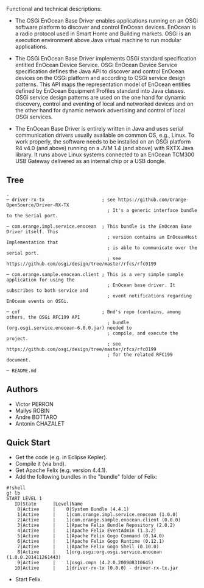 Functional and technical descriptions:

- The OSGi EnOcean Base Driver enables applications running on an OSGi software platform to discover and control EnOcean devices. EnOcean is a radio protocol used in Smart Home and Building markets. OSGi is an execution environment above Java virtual machine to run modular applications.

- The OSGi EnOcean Base Driver implements OSGi standard specification entitled EnOcean Device Service. OSGi EnOcean Device Service specification defines the Java API to discover and control EnOcean devices on the OSGi platform and according to OSGi service design patterns. This API maps the representation model of EnOcean entities defined by EnOcean Equipment Profiles standard into Java classes. OSGi service design patterns are used on the one hand for dynamic discovery, control and eventing of local and networked devices and on the other hand for dynamic network advertising and control of local OSGi services.

- The EnOcean Base Driver is entirely written in Java and uses serial communication drivers usually available on common OS, e.g., Linux. To work properly, the software needs to be installed on an OSGi platform R4 v4.0 (and above) running on a JVM 1.4 (and above) with RXTX Java library. It runs above Linux systems connected to an EnOcean TCM300 USB Gateway delivered as an internal chip or a USB dongle.


Tree
----
    .
    ─ driver-rx-tx                     ; see https://github.com/Orange-OpenSource/Driver-RX-TX
                                         ; It's a generic interface bundle to the Serial port.
 
    ─ com.orange.impl.service.enocean  ; This bundle is the EnOcean Base Driver itself. This 
                                         ; version contains an EnOceanHost Implementation that 
                                         ; is able to communicate over the serial port.
                                         ; see https://github.com/osgi/design/tree/master/rfcs/rfc0199
 
    ─ com.orange.sample.enocean.client ; This is a very simple sample application for using the 
                                         ; EnOcean base driver. It subscribes to both service and 
                                         ; event notifications regarding EnOcean events on OSGi.
 
    ─ cnf                              ; Bnd's repo (contains, among others, the OSGi RFC199 API 
                                         ; bundle (org.osgi.service.enocean-6.0.0.jar) needed to 
                                         ; compile, and execute the project.
                                         ; see https://github.com/osgi/design/tree/master/rfcs/rfc0199
                                         ; for the related RFC199 document.
										 
    ─ README.md


Authors
-------
- Victor PERRON
- Mailys ROBIN
- Andre BOTTARO
- Antonin CHAZALET


Quick Start
-----------
* Get the code (e.g. in Eclipse Kepler).
* Compile it (via bnd).
* Get Apache Felix (e.g. version 4.4.1).
* Add the following bundles in the "bundle" folder of Felix:


```
#!shell
g! lb
START LEVEL 1
   ID|State      |Level|Name
    0|Active     |    0|System Bundle (4.4.1)
    1|Active     |    1|com.orange.impl.service.enocean (1.0.0)
    2|Active     |    1|com.orange.sample.enocean.client (0.0.0)
    3|Active     |    1|Apache Felix Bundle Repository (2.0.2)
    4|Active     |    1|Apache Felix EventAdmin (1.3.2)
    5|Active     |    1|Apache Felix Gogo Command (0.14.0)
    6|Active     |    1|Apache Felix Gogo Runtime (0.12.1)
    7|Active     |    1|Apache Felix Gogo Shell (0.10.0)
    8|Active     |    1|org.osgi:org.osgi.service.enocean (1.0.0.201411261443)
    9|Active     |    1|osgi.cmpn (4.2.0.200908310645)
   10|Active     |    1|driver-rx-tx (0.0.0) - driver-rx-tx.jar

```
* Start Felix.
